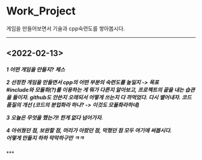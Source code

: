 # Work_Project
게임을 만들어보면서 기술과 cpp숙련도를 쌓아봅시다.
***
<h2>
  <2022-02-13></h2>
<h5>
1 어떤 게임을 만들지?   
   체스
  
2 선정한 게임을 만들면서 cpp의 어떤 부분의 숙련도를 높일지 -> 목표   
   #include와 모듈화(?)를 이용하는 게 뭐가 다른지 알아보고,
   프로젝트의 끝을 내는 습관을 들이자.
   github도 안쓴지 오래되서 어떻게 쓰는지 다 까먹었다. 다시 뱉어내자.
   코드 품질의 개선 (코드의 분업화라 하나? -> 이것도 모듈화라하네)

3 오늘은 무엇을 했는가!
   한게 없다 넘어가자.
  
4 아쉬웠던 점, 보완할 점, 머리가 아팠던 점, 막혔던 점 모두 여기에 써봅시다.   
   어떻게 만들지 하하 막막하구만 ㅋㅋ
</h5>
***

